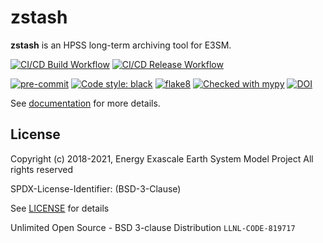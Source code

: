 # zstash

**zstash** is an HPSS long-term archiving tool for E3SM.

[![CI/CD Build Workflow](https://github.com/E3SM-Project/zstash/actions/workflows/build_workflow.yml/badge.svg)](https://github.com/E3SM-Project/zstash/actions/workflows/build_workflow.yml)
[![CI/CD Release Workflow](https://github.com/E3SM-Project/zstash/actions/workflows/release_workflow.yml/badge.svg)](https://github.com/E3SM-Project/zstash/actions/workflows/release_workflow.yml)

[![pre-commit](https://img.shields.io/badge/pre--commit-enabled-brightgreen?logo=pre-commit&logoColor=white)](https://github.com/pre-commit/pre-commit)
[![Code style: black](https://img.shields.io/badge/code%20style-black-000000.svg)](https://github.com/psf/black)
[![flake8](https://img.shields.io/badge/flake8-enabled-green)](https://github.com/PyCQA/flake8)
[![Checked with mypy](http://www.mypy-lang.org/static/mypy_badge.svg)](http://mypy-lang.org/)
[![DOI](https://zenodo.org/badge/98688685.svg)](https://zenodo.org/doi/10.5281/zenodo.1239926)

See [documentation](https://e3sm-project.github.io/zstash) for more details.

## License

Copyright (c) 2018-2021, Energy Exascale Earth System Model Project
All rights reserved

SPDX-License-Identifier: (BSD-3-Clause)

See [LICENSE](./LICENSE) for details

Unlimited Open Source - BSD 3-clause Distribution
`LLNL-CODE-819717`
